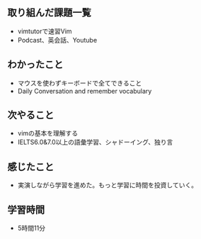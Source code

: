 ## 取り組んだ課題一覧
- vimtutorで速習Vim
- Podcast、英会話、Youtube
## わかったこと
- マウスを使わずキーボードで全てできること
- Daily Conversation and remember vocabulary
## 次やること
- vimの基本を理解する
- IELTS6.0&7.0以上の語彙学習、シャドーイング、独り言
## 感じたこと
- 実演しながら学習を進めた。もっと学習に時間を投資していく。
## 学習時間
- 5時間11分
